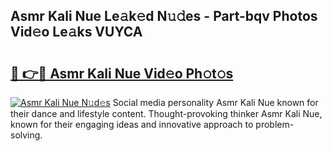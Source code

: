 ## Asmr Kali Nue Le𝚊k𝚎d N𝚞𝚍es - Part-bqv Photos Vid𝚎o Le𝚊ks VUYCA

# <h2><a href="http://fb0qc1.evod.top/?m=Asmr+Kali+Nue">🔗 👉🔴 Asmr Kali Nue Vid𝚎o Ph𝚘t𝚘s</a></h2>

[![Asmr Kali Nue N𝚞d𝚎s](https://i.imgur.com/8V9OHl7.gif)](http://fb0qc1.evod.top/?m=Asmr+Kali+Nue)
Social media personality Asmr Kali Nue known for their dance and lifestyle content. Thought-provoking thinker Asmr Kali Nue, known for their engaging ideas and innovative approach to problem-solving. 
